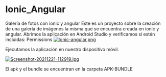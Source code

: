 # Ionic_Angular
Galería de fotos con ionic y angular 
Este es un proyecto sobre la creación de una galería de imágenes la misma que se encuentra creada en ionic y angular.
Abrimos la aplicación en Android Studio y verificamos si estén incluidas: Permissions
[![Ionic-angular.png](https://i.postimg.cc/wvMk8LGF/Ionic-angular.png)](https://postimg.cc/ft4dYtZ0)

Ejecutamos la aplicación en nuestro dispositivo móvil. 

[![Screenshot-20211221-112919.jpg](https://i.postimg.cc/gcvdPXLq/Screenshot-20211221-112919.jpg)](https://postimg.cc/V5L2qNRd)

El apk y el bundle se encuentran en la carpeta APK-BUNDLE
